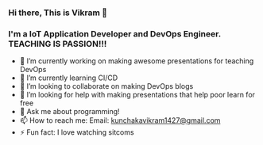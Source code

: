 ### Hi there, This is Vikram 👋

### I'm a IoT Application Developer and DevOps Engineer. TEACHING IS PASSION!!!

- 🔭 I’m currently working on making awesome presentations for teaching DevOps
- 🌱 I’m currently learning CI/CD
- 👯 I’m looking to collaborate on making DevOps blogs
- 🤔 I’m looking for help with making presentations that help poor learn for free
- 💬 Ask me about programming!
- 📫 How to reach me: Email: kunchakavikram1427@gmail.com
- ⚡ Fun fact: I love watching sitcoms

